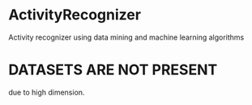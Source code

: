 # ActivityRecognizer
Activity recognizer using data mining and machine learning algorithms

# DATASETS ARE NOT PRESENT
due to high dimension.
